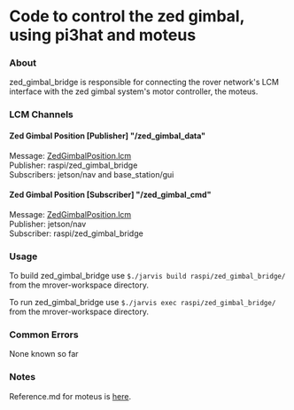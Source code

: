 Code to control the zed gimbal, using pi3hat and moteus
===============================================
### About

zed_gimbal_bridge is responsible for connecting the rover network's LCM interface with the zed gimbal system's motor controller, the moteus.

### LCM Channels
#### Zed Gimbal Position \[Publisher\] "/zed_gimbal_data"
Message: [ZedGimbalPosition.lcm](https://github.com/umrover/mrover-workspace/blob/master/rover_msgs/ZedGimbalPosition.lcm) \
Publisher: raspi/zed_gimbal_bridge \
Subscribers: jetson/nav and base_station/gui

#### Zed Gimbal Position \[Subscriber\] "/zed_gimbal_cmd"
Message: [ZedGimbalPosition.lcm](https://github.com/umrover/mrover-workspace/blob/master/rover_msgs/ZedGimbalPosition.lcm) \
Publisher: jetson/nav \
Subscriber: raspi/zed_gimbal_bridge

### Usage

To build zed_gimbal_bridge use `$./jarvis build raspi/zed_gimbal_bridge/ ` from the mrover-workspace directory.

To run zed_gimbal_bridge use `$./jarvis exec raspi/zed_gimbal_bridge/ `
from the mrover-workspace directory.

### Common Errors

None known so far

### Notes

Reference.md for moteus is [here](https://github.com/mjbots/moteus/blob/main/docs/reference.md).
